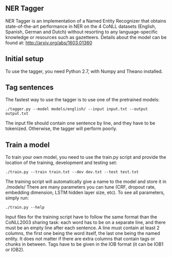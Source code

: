 ## NER Tagger

NER Tagger is an implementation of a Named Entity Recognizer that obtains state-of-the-art performance in NER on the 4 CoNLL datasets (English, Spanish, German and Dutch) without resorting to any language-specific knowledge or resources such as gazetteers. Details about the model can be found at: http://arxiv.org/abs/1603.01360


## Initial setup

To use the tagger, you need Python 2.7, with Numpy and Theano installed.


## Tag sentences

The fastest way to use the tagger is to use one of the pretrained models:

```
./tagger.py --model models/english/ --input input.txt --output output.txt
```

The input file should contain one sentence by line, and they have to be tokenized. Otherwise, the tagger will perform poorly.


## Train a model

To train your own model, you need to use the train.py script and provide the location of the training, development and testing set:

``` 
./train.py --train train.txt --dev dev.txt --test test.txt
```

The training script will automatically give a name to the model and store it in ./models/
There are many parameters you can tune (CRF, dropout rate, embedding dimension, LSTM hidden layer size, etc). To see all parameters, simply run:

```
./train.py --help
```

Input files for the training script have to follow the same format than the CoNLL2003 sharing task: each word has to be on a separate line, and there must be an empty line after each sentence. A line must contain at least 2 columns, the first one being the word itself, the last one being the named entity. It does not matter if there are extra columns that contain tags or chunks in between. Tags have to be given in the IOB format (it can be IOB1 or IOB2).
